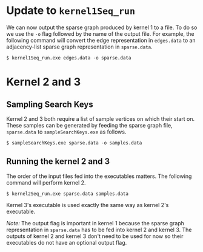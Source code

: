 # Update to `kernel1Seq_run`

We can now output the sparse graph produced by kernel 1 to a file. To do so we use the `-o` flag followed by the name of the output file. For example, the following command will convert the edge representation in `edges.data` to an adjacency-list sparse graph representation in `sparse.data`.

```
$ kernel1Seq_run.exe edges.data -o sparse.data 
```
# Kernel 2 and 3 


## Sampling Search Keys

Kernel 2 and 3 both require a list of sample vertices on which their start on. These samples can be generated by feeding the sparse graph file, `sparse.data` to `sampleSearchKeys.exe` as follows.


```
$ sampleSearchKeys.exe sparse.data -o samples.data
```
## Running the kernel 2 and 3

The order of the input files fed into the executables matters. The following command will perform kernel 2.

```
$ kernel2Seq_run.exe sparse.data samples.data 
```

Kernel 3's executable is used exactly the same way as kernel 2's executable.

_Note:_ The output flag is important in kernel 1 because the sparse graph representation in `sparse.data` has to be fed into kernel 2 and kernel 3. The outputs of kernel 2 and kernel 3 don't need to be used for now so their executables do not have an optional output flag. 




